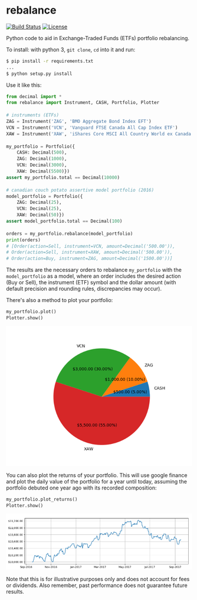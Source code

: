 # rebalance

[![Build Status](https://travis-ci.org/jordao76/rebalance.svg)](https://travis-ci.org/jordao76/rebalance)
[![License](http://img.shields.io/:license-mit-blue.svg)](https://github.com/jordao76/rebalance/blob/master/LICENSE.md)

Python code to aid in Exchange-Traded Funds (ETFs) portfolio rebalancing.

To install: with python 3, `git clone`, `cd` into it and run:

```sh
$ pip install -r requirements.txt
...
$ python setup.py install
```

Use it like this:

```python
from decimal import *
from rebalance import Instrument, CASH, Portfolio, Plotter

# instruments (ETFs)
ZAG = Instrument('ZAG', 'BMO Aggregate Bond Index EFT')
VCN = Instrument('VCN', 'Vanguard FTSE Canada All Cap Index ETF')
XAW = Instrument('XAW', 'iShares Core MSCI All Country World ex Canada Index ETF')

my_portfolio = Portfolio({
    CASH: Decimal(500),
    ZAG: Decimal(1000),
    VCN: Decimal(3000),
    XAW: Decimal(5500)})
assert my_portfolio.total == Decimal(10000)

# canadian couch potato assertive model portfolio (2016)
model_portfolio = Portfolio({
    ZAG: Decimal(25),
    VCN: Decimal(25),
    XAW: Decimal(50)})
assert model_portfolio.total == Decimal(100)

orders = my_portfolio.rebalance(model_portfolio)
print(orders)
# [Order(action=Sell, instrument=VCN, amount=Decimal('500.00')),
# Order(action=Sell, instrument=XAW, amount=Decimal('500.00')),
# Order(action=Buy, instrument=ZAG, amount=Decimal('1500.00'))]
```

The results are the necessary orders to rebalance `my_portfolio` with the `model_portfolio` as a model, where an order includes the desired action (Buy or Sell), the instrument (ETF) symbol and the dollar amount (with default precision and rounding rules, discrepancies may occur).

There's also a method to plot your portfolio:

```python
my_portfolio.plot()
Plotter.show()
```

![My Portfolio](my_portfolio.png)

You can also plot the returns of your portfolio. This will use google finance and plot the daily value of the portfolio for a year until today, assuming the portfolio debuted one year ago with its recorded composition:

```python
my_portfolio.plot_returns()
Plotter.show()
```

![My Portfolio Returns](my_portfolio_returns.png)

Note that this is for illustrative purposes only and does not account for fees or dividends. Also remember, past performance does not guarantee future results.
